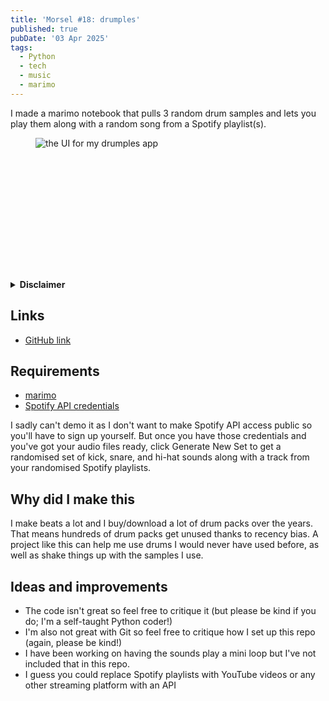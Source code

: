 ```yaml
---
title: 'Morsel #18: drumples'
published: true
pubDate: '03 Apr 2025'
tags:
  - Python
  - tech
  - music
  - marimo
---
```


I made a marimo notebook that pulls 3 random drum samples and lets you play them along with a random song from a Spotify playlist(s).

<figure style="aspect-ratio: 2 / 1;">
  <img src="/images/drumples.webp" alt="the UI for my drumples app" loading="eager">
</figure>

<details>
  <summary>
    <strong>Disclaimer</strong>
  </summary>
    <p>I used a local LLM (large language model) to generate the code for the Spotify playlist song randomiser, in the name of vibe coding. This was intended to be a personal project and everything worked with minimal changes. You're welcome to change things up if they're suboptimal.</p>
</details>

## Links

* [GitHub link](https://github.com/starchildluke/drumples)

## Requirements

* [marimo](https://marimo.io/)
* [Spotify API credentials](https://developer.spotify.com/documentation/web-api)

I sadly can't demo it as I don't want to make Spotify API access public so you'll have to sign up yourself. But once you have those credentials and you've got your audio files ready, click Generate New Set to get a randomised set of kick, snare, and hi-hat sounds along with a track from your randomised Spotify playlists.

## Why did I make this

I make beats a lot and I buy/download a lot of drum packs over the years. That means hundreds of drum packs get unused thanks to recency bias. A project like this can help me use drums I would never have used before, as well as shake things up with the samples I use.

## Ideas and improvements

* The code isn't great so feel free to critique it (but please be kind if you do; I'm a self-taught Python coder!)
* I'm also not great with Git so feel free to critique how I set up this repo (again, please be kind!)
* I have been working on having the sounds play a mini loop but I've not included that in this repo.
* I guess you could replace Spotify playlists with YouTube videos or any other streaming platform with an API